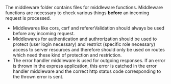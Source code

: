 The middleware folder contains files for middleware functions.
Middleware functions are necessary to check various things **before** an incoming request is processed.

- Middlewares like cors, csrf and refererValidation should always be used before any incoming request.
- Middlewares for authentication and authrorization should be used to protect (user login necessary) and restrict (specific role necessary) access to server resources and therefore should only be used on routes which need these kind of protection and restriction.
- The error handler middleware is used for outgoing responses. If an error is thrown in the express application, this error is catched in the error handler middleware and the correct http status code corresponding to the thrown error is sent.